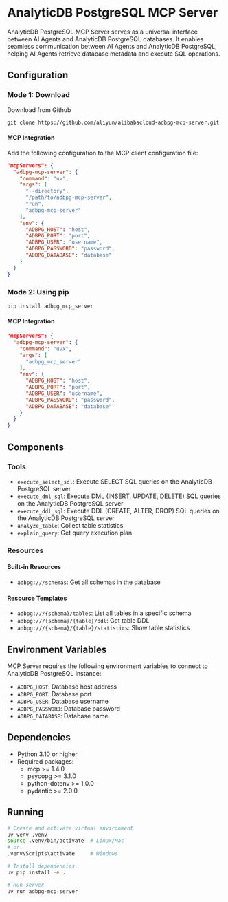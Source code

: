 # AnalyticDB PostgreSQL MCP Server

AnalyticDB PostgreSQL MCP Server serves as a universal interface between AI Agents and AnalyticDB PostgreSQL databases. It enables seamless communication between AI Agents and AnalyticDB PostgreSQL, helping AI Agents retrieve database metadata and execute SQL operations.

## Configuration



### Mode 1: Download

Download from Github

```shell
git clone https://github.com/aliyun/alibabacloud-adbpg-mcp-server.git
```

#### MCP Integration

Add the following configuration to the MCP client configuration file:

```json
"mcpServers": {
  "adbpg-mcp-server": {
    "command": "uv",
    "args": [
      "--directory",
      "/path/to/adbpg-mcp-server",
      "run",
      "adbpg-mcp-server"
    ],
    "env": {
      "ADBPG_HOST": "host",
      "ADBPG_PORT": "port",
      "ADBPG_USER": "username",
      "ADBPG_PASSWORD": "password",
      "ADBPG_DATABASE": "database"
    }
  }
}
```

### Mode 2: Using pip

```
pip install adbpg_mcp_server
```
#### MCP Integration
```json
"mcpServers": {
  "adbpg-mcp-server": {
    "command": "uvx",
    "args": [
      "adbpg_mcp_server"
    ],
    "env": {
      "ADBPG_HOST": "host",
      "ADBPG_PORT": "port",
      "ADBPG_USER": "username",
      "ADBPG_PASSWORD": "password",
      "ADBPG_DATABASE": "database"
    }
  }
}
```

## Components

### Tools

* `execute_select_sql`: Execute SELECT SQL queries on the AnalyticDB PostgreSQL server
* `execute_dml_sql`: Execute DML (INSERT, UPDATE, DELETE) SQL queries on the AnalyticDB PostgreSQL server
* `execute_ddl_sql`: Execute DDL (CREATE, ALTER, DROP) SQL queries on the AnalyticDB PostgreSQL server
* `analyze_table`: Collect table statistics
* `explain_query`: Get query execution plan

### Resources

#### Built-in Resources

* `adbpg:///schemas`: Get all schemas in the database

#### Resource Templates

* `adbpg:///{schema}/tables`: List all tables in a specific schema
* `adbpg:///{schema}/{table}/ddl`: Get table DDL
* `adbpg:///{schema}/{table}/statistics`: Show table statistics

## Environment Variables

MCP Server requires the following environment variables to connect to AnalyticDB PostgreSQL instance:

- `ADBPG_HOST`: Database host address
- `ADBPG_PORT`: Database port
- `ADBPG_USER`: Database username
- `ADBPG_PASSWORD`: Database password
- `ADBPG_DATABASE`: Database name

## Dependencies

- Python 3.10 or higher
- Required packages:
  - mcp >= 1.4.0
  - psycopg >= 3.1.0
  - python-dotenv >= 1.0.0
  - pydantic >= 2.0.0

## Running

```bash
# Create and activate virtual environment
uv venv .venv
source .venv/bin/activate  # Linux/Mac
# or
.venv\Scripts\activate     # Windows

# Install dependencies
uv pip install -e .

# Run server
uv run adbpg-mcp-server
```



